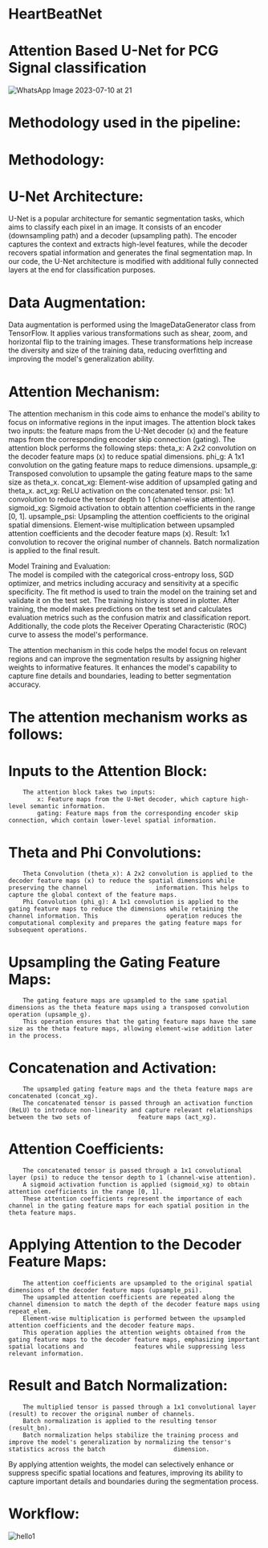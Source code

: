 # HeartBeatNet
# Attention Based U-Net for PCG Signal classification <br>
![WhatsApp Image 2023-07-10 at 21](https://github.com/anantmehta33/HeartBeatNet/assets/87894541/988f3cbe-ea0a-441a-86ee-d05f5357fd80)<br>
# Methodology used in the pipeline: <br>
# Methodology: <br>

# U-Net Architecture: <br>
U-Net is a popular architecture for semantic segmentation tasks, which aims to classify each pixel in an image. It consists of an encoder (downsampling path) and a decoder (upsampling path). The encoder captures the context and extracts high-level features, while the decoder recovers spatial information and generates the final segmentation map.
In our code, the U-Net architecture is modified with additional fully connected layers at the end for classification purposes.

# Data Augmentation: <br>
Data augmentation is performed using the ImageDataGenerator class from TensorFlow. It applies various transformations such as shear, zoom, and horizontal flip to the training images. These transformations help increase the diversity and size of the training data, reducing overfitting and improving the model's generalization ability.

# Attention Mechanism: <br>
The attention mechanism in this code aims to enhance the model's ability to focus on informative regions in the input images.
The attention block takes two inputs: the feature maps from the U-Net decoder (x) and the feature maps from the corresponding encoder skip connection (gating).
The attention block performs the following steps:
            theta_x: A 2x2 convolution on the decoder feature maps (x) to reduce spatial dimensions.
            phi_g: A 1x1 convolution on the gating feature maps to reduce dimensions.
            upsample_g: Transposed convolution to upsample the gating feature maps to the same size as theta_x.
            concat_xg: Element-wise addition of upsampled gating and theta_x.
            act_xg: ReLU activation on the concatenated tensor.
            psi: 1x1 convolution to reduce the tensor depth to 1 (channel-wise attention).
            sigmoid_xg: Sigmoid activation to obtain attention coefficients in the range [0, 1].
            upsample_psi: Upsampling the attention coefficients to the original spatial dimensions.
            Element-wise multiplication between upsampled attention coefficients and the decoder feature maps (x).
            Result: 1x1 convolution to recover the original number of channels.
            Batch normalization is applied to the final result.
            
Model Training and Evaluation: <br>
        The model is compiled with the categorical cross-entropy loss, SGD optimizer, and metrics including accuracy and sensitivity at a specific specificity.
        The fit method is used to train the model on the training set and validate it on the test set.
        The training history is stored in plotter.
        After training, the model makes predictions on the test set and calculates evaluation metrics such as the confusion matrix and classification report.
        Additionally, the code plots the Receiver Operating Characteristic (ROC) curve to assess the model's performance.

The attention mechanism in this code helps the model focus on relevant regions and can improve the segmentation results by assigning higher weights to informative features. It enhances the model's capability to capture fine details and boundaries, leading to better segmentation accuracy.

# The attention mechanism works as follows: <br>

# Inputs to the Attention Block: <br> 
        The attention block takes two inputs:
            x: Feature maps from the U-Net decoder, which capture high-level semantic information.
            gating: Feature maps from the corresponding encoder skip connection, which contain lower-level spatial information.

# Theta and Phi Convolutions: <br>
        Theta Convolution (theta_x): A 2x2 convolution is applied to the decoder feature maps (x) to reduce the spatial dimensions while preserving the channel                   information. This helps to capture the global context of the feature maps.
        Phi Convolution (phi_g): A 1x1 convolution is applied to the gating feature maps to reduce the dimensions while retaining the channel information. This                   operation reduces the computational complexity and prepares the gating feature maps for subsequent operations.

# Upsampling the Gating Feature Maps: <br>
        The gating feature maps are upsampled to the same spatial dimensions as the theta feature maps using a transposed convolution operation (upsample_g).
        This operation ensures that the gating feature maps have the same size as the theta feature maps, allowing element-wise addition later in the process.

# Concatenation and Activation: <br>
        The upsampled gating feature maps and the theta feature maps are concatenated (concat_xg).
        The concatenated tensor is passed through an activation function (ReLU) to introduce non-linearity and capture relevant relationships between the two sets of             feature maps (act_xg).

# Attention Coefficients: <br>
        The concatenated tensor is passed through a 1x1 convolutional layer (psi) to reduce the tensor depth to 1 (channel-wise attention).
        A sigmoid activation function is applied (sigmoid_xg) to obtain attention coefficients in the range [0, 1].
        These attention coefficients represent the importance of each channel in the gating feature maps for each spatial position in the theta feature maps.

# Applying Attention to the Decoder Feature Maps: <br>
        The attention coefficients are upsampled to the original spatial dimensions of the decoder feature maps (upsample_psi).
        The upsampled attention coefficients are repeated along the channel dimension to match the depth of the decoder feature maps using repeat_elem.
        Element-wise multiplication is performed between the upsampled attention coefficients and the decoder feature maps.
        This operation applies the attention weights obtained from the gating feature maps to the decoder feature maps, emphasizing important spatial locations and              features while suppressing less relevant information.

# Result and Batch Normalization: <br>
        The multiplied tensor is passed through a 1x1 convolutional layer (result) to recover the original number of channels.
        Batch normalization is applied to the resulting tensor (result_bn).
        Batch normalization helps stabilize the training process and improve the model's generalization by normalizing the tensor's statistics across the batch                   dimension.

By applying attention weights, the model can selectively enhance or suppress specific spatial locations and features, improving its ability to capture important details and boundaries during the segmentation 
process. <br>

# Workflow: <br>

![hello1](https://github.com/anantmehta33/HeartBeatNet/assets/71447155/99c9f47c-ab3e-48e1-8ce9-50969b61be27)




